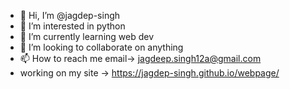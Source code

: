 - 👋 Hi, I’m @jagdep-singh
- 👀 I’m interested in python
- 🌱 I’m currently learning web dev
- 💞️ I’m looking to collaborate on anything
- 📫 How to reach me email-> jagdeep.singh12a@gmail.com
- working on my site -> https://jagdep-singh.github.io/webpage/
<!---
jagdep-singh/jagdep-singh is a ✨ special ✨ repository because its `README.md` (this file) appears on your GitHub profile.
You can click the Preview link to take a look at your changes.
--->
